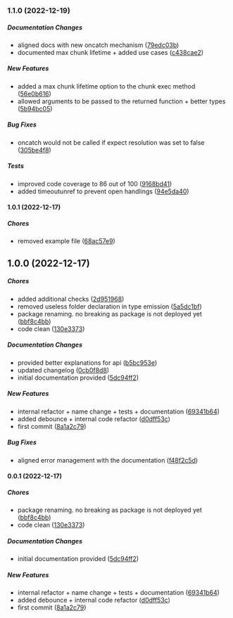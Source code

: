 ### 1.1.0 (2022-12-19)

##### Documentation Changes

*  aligned docs with new oncatch mechanism ([79edc03b](https://github.com/Cadienvan/async-task-packer/commit/79edc03b44609b406db35529182f10ea560bd077))
*  documented max chunk lifetime + added use cases ([c438cae2](https://github.com/Cadienvan/async-task-packer/commit/c438cae259a51d6f7bef9653ab05df58d4b4ba62))

##### New Features

*  added a max chunk lifetime option to the chunk exec method ([56e0b616](https://github.com/Cadienvan/async-task-packer/commit/56e0b6168bc1bc3a373c6007513d679e6a5b6bc5))
*  allowed arguments to be passed to the returned function + better types ([5b94bc05](https://github.com/Cadienvan/async-task-packer/commit/5b94bc05073d341418552d081042727b8a8ee4a4))

##### Bug Fixes

*  oncatch would not be called if expect resolution was set to false ([305be4f8](https://github.com/Cadienvan/async-task-packer/commit/305be4f8a0668076c9a9532a3daf9378aeac6751))

##### Tests

*  improved code coverage to 86 out of 100 ([9168bd41](https://github.com/Cadienvan/async-task-packer/commit/9168bd415fb5041451da1ada4244d6f4407a3366))
*  added timeoutunref to prevent open handlings ([94e5da40](https://github.com/Cadienvan/async-task-packer/commit/94e5da40be7f6faddd8ba77e7639db1a2f4a7515))

#### 1.0.1 (2022-12-17)

##### Chores

*  removed example file ([68ac57e9](https://github.com/Cadienvan/async-task-packer/commit/68ac57e959302c669626c91a9fb158ec631f70bf))

## 1.0.0 (2022-12-17)

##### Chores

*  added additional checks ([2d951968](https://github.com/Cadienvan/async-task-packer/commit/2d95196831d34f657a36c659640c138b069ea548))
*  removed useless folder declaration in type emission ([5a5dc1bf](https://github.com/Cadienvan/async-task-packer/commit/5a5dc1bfa7a15fd61d9ed7c711703487c7a85b27))
*  package renaming. no breaking as package is not deployed yet ([bbf8c4bb](https://github.com/Cadienvan/async-task-packer/commit/bbf8c4bbb602941646fc16c35873948ef4b142f4))
*  code clean ([130e3373](https://github.com/Cadienvan/async-task-packer/commit/130e3373a4614a144f5de0d3e48dac1bd0b4e203))

##### Documentation Changes

*  provided better explanations for api ([b5bc953e](https://github.com/Cadienvan/async-task-packer/commit/b5bc953e57be6ac163cd4ec31f6a4b02412df465))
*  updated changelog ([0cb0f8d8](https://github.com/Cadienvan/async-task-packer/commit/0cb0f8d80cab56528739d52c32f5ade2304f4330))
*  initial documentation provided ([5dc94ff2](https://github.com/Cadienvan/async-task-packer/commit/5dc94ff25b393fe45e5fc610ee5df05573336515))

##### New Features

*  internal refactor + name change + tests + documentation ([69341b64](https://github.com/Cadienvan/async-task-packer/commit/69341b64f06266a7b32b8b26a4853f8ce0487a8d))
*  added debounce + internal code refactor ([d0dff53c](https://github.com/Cadienvan/async-task-packer/commit/d0dff53c763b2f4b3fd15b3d8894fe2da1b54ca6))
*  first commit ([8a1a2c79](https://github.com/Cadienvan/async-task-packer/commit/8a1a2c79e58590bf8778927a269176252fb1f004))

##### Bug Fixes

*  aligned error management with the documentation ([f48f2c5d](https://github.com/Cadienvan/async-task-packer/commit/f48f2c5d6f5efc7df3f5102220dcf23fc94f46d1))

#### 0.0.1 (2022-12-17)

##### Chores

- package renaming. no breaking as package is not deployed yet ([bbf8c4bb](https://github.com/Cadienvan/async-task-packer/commit/bbf8c4bbb602941646fc16c35873948ef4b142f4))
- code clean ([130e3373](https://github.com/Cadienvan/async-task-packer/commit/130e3373a4614a144f5de0d3e48dac1bd0b4e203))

##### Documentation Changes

- initial documentation provided ([5dc94ff2](https://github.com/Cadienvan/async-task-packer/commit/5dc94ff25b393fe45e5fc610ee5df05573336515))

##### New Features

- internal refactor + name change + tests + documentation ([69341b64](https://github.com/Cadienvan/async-task-packer/commit/69341b64f06266a7b32b8b26a4853f8ce0487a8d))
- added debounce + internal code refactor ([d0dff53c](https://github.com/Cadienvan/async-task-packer/commit/d0dff53c763b2f4b3fd15b3d8894fe2da1b54ca6))
- first commit ([8a1a2c79](https://github.com/Cadienvan/async-task-packer/commit/8a1a2c79e58590bf8778927a269176252fb1f004))
